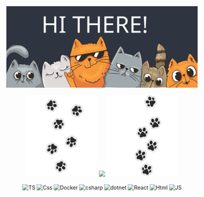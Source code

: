 <div align="center">
     <div>
     <img alt="banner" src="/images/cats.svg"> </img>
    <br/>
     <br/>
     <div>
     <img alt="down" src="/images/footprints_updown.png"> 
     <img height="200px" src="http://github-profile-summary-cards.vercel.app/api/cards/repos-per-language?username=Dzmi3y&theme=nord_dark" />     
     <img alt="up" src="/images/footprints_up.png">
     </div>
       <br/>
           </div>
       <div>
        <img src="https://raw.githubusercontent.com/marwin1991/profile-technology-icons/refs/heads/main/icons/typescript.png" title="TS" alt="TS" width="40" height="40"/>
        <img src="https://raw.githubusercontent.com/marwin1991/profile-technology-icons/refs/heads/main/icons/css.png" title="Css" alt="Css" width="40" height="40"/>
        <img src="https://raw.githubusercontent.com/marwin1991/profile-technology-icons/refs/heads/main/icons/docker.png" 
        title="Docker" alt="Docker" width="40" height="40"/>
        <img src="https://raw.githubusercontent.com/marwin1991/profile-technology-icons/refs/heads/main/icons/c%23.png" title="csharp" alt="csharp" width="40" height="40"/>
        <img src="https://raw.githubusercontent.com/marwin1991/profile-technology-icons/refs/heads/main/icons/_net_core.png" title="dotnet" alt="dotnet" width="40" height="40"/>
        <img src="https://raw.githubusercontent.com/marwin1991/profile-technology-icons/refs/heads/main/icons/react.png" title="React" alt="React" width="40" height="40"/>
        <img src="https://raw.githubusercontent.com/marwin1991/profile-technology-icons/refs/heads/main/icons/html.png" title="Html" alt="Html" width="40" height="40"/>
        <img src="https://raw.githubusercontent.com/marwin1991/profile-technology-icons/refs/heads/main/icons/javascript.png" title="JS" alt="JS" width="40" height="40"/>       
    </div>
     <br/>
</div>
